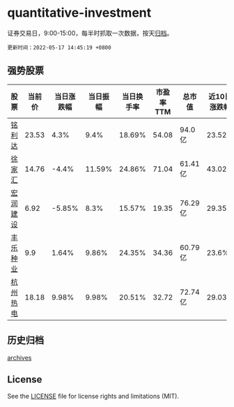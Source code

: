 # quantitative-investment

证券交易日，9:00-15:00，每半时抓取一次数据，按天[归档](archives)。

`更新时间：2022-05-17 14:45:19 +0800`

## 强势股票

|股票|当前价|当日涨跌幅|当日振幅|当日换手率|市盈率TTM|总市值|近10日涨跌幅|
|----|----|----|----|----|----|----|----|
|[铭利达](https://xueqiu.com/S/SZ301268)|23.53|4.3%|9.4%|18.69%|54.08|94.0亿|23.52%|
|[徐家汇](https://xueqiu.com/S/SZ002561)|14.76|-4.4%|11.59%|24.86%|71.04|61.41亿|43.02%|
|[宏润建设](https://xueqiu.com/S/SZ002062)|6.92|-5.85%|8.3%|15.57%|19.35|76.29亿|29.35%|
|[丰乐种业](https://xueqiu.com/S/SZ000713)|9.9|1.64%|9.86%|24.35%|34.36|60.79亿|23.6%|
|[杭州热电](https://xueqiu.com/S/SH605011)|18.18|9.98%|9.98%|20.51%|32.72|72.74亿|29.03%|

## 历史归档

[archives](archives)

## License

See the [LICENSE](LICENSE) file for license rights and limitations (MIT).